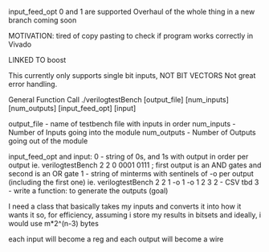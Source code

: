 input_feed_opt 0 and 1 are supported
Overhaul of the whole thing in a new branch coming soon

MOTIVATION:
	tired of copy pasting to check if program works correctly in Vivado

LINKED TO boost

This currently only supports single bit inputs, NOT BIT VECTORS
Not great error handling.

General Function Call
./verilogtestBench [output_file] [num_inputs] [num_outputs] [input_feed_opt] [input]

output_file - name of testbench file with inputs in order
num_inputs - Number of Inputs going into the module
num_outputs - Number of Outputs going out of the module

input_feed_opt and input:
	0 - string of 0s, and 1s with output in order per output
		ie. 
		verilogtestBench 2 2 0 0001 0111 ; first output is an AND gates and second is an OR gate
	1 - string of minterms with sentinels of -o per output (including the first one)
		ie. 
		verilogtestBench 2 2 1 -o 1 -o 1 2 3
	2 - CSV
		tbd
	3 - write a function:
		to generate the outputs (goal)

I need a class that basically takes my inputs and converts it into how it wants it
so, for efficiency, assuming i store my results in bitsets and ideally, i would use m*2^(n-3) bytes

each input will become a reg and each output will become a wire